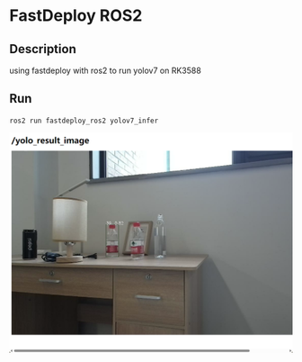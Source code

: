 # FastDeploy ROS2

## Description
using fastdeploy with ros2 to run yolov7 on RK3588


## Run
```
ros2 run fastdeploy_ros2 yolov7_infer
```


![](https://raw.githubusercontent.com/TonyTnT/picgo/main/202404281456982.png)
